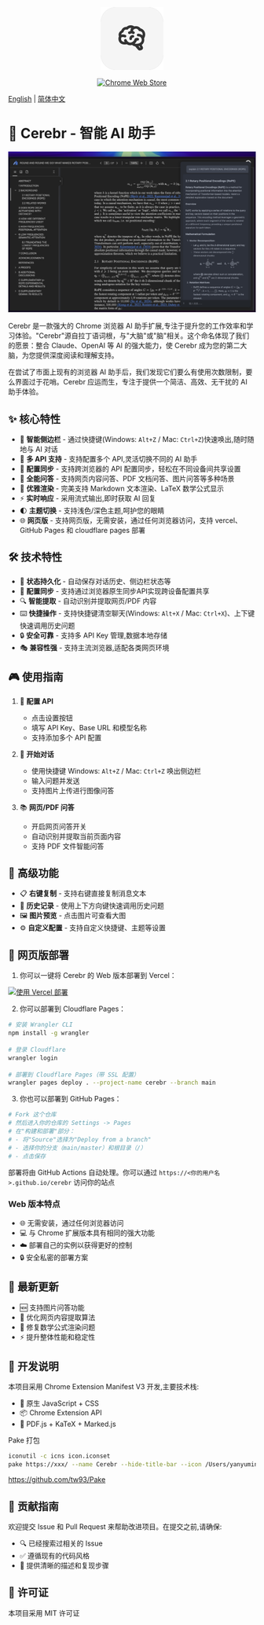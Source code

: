 <p align="center">
<img src="./icons/icon128.png">
</p>

<p align="center">
<a href="https://chromewebstore.google.com/detail/cerebr/kjojanemcpiamhohkcpcddpkbnciojkj">
    <img src="https://img.shields.io/chrome-web-store/v/kjojanemcpiamhohkcpcddpkbnciojkj?color=blue&label=Chrome%20商店&logo=google-chrome&logoColor=white" alt="Chrome Web Store">
</a>
</p>

[English](./README.md) | [简体中文](./README_CN.md)

# 🧠 Cerebr - 智能 AI 助手

![screenshot](./statics/image.png)

Cerebr 是一款强大的 Chrome 浏览器 AI 助手扩展,专注于提升您的工作效率和学习体验。"Cerebr"源自拉丁语词根，与"大脑"或"脑"相关。这个命名体现了我们的愿景：整合 Claude、OpenAI 等 AI 的强大能力，使 Cerebr 成为您的第二大脑，为您提供深度阅读和理解支持。

在尝试了市面上现有的浏览器 AI 助手后，我们发现它们要么有使用次数限制，要么界面过于花哨。Cerebr 应运而生，专注于提供一个简洁、高效、无干扰的 AI 助手体验。

## ✨ 核心特性

- 🎯 **智能侧边栏** - 通过快捷键(Windows: `Alt+Z` / Mac: `Ctrl+Z`)快速唤出,随时随地与 AI 对话
- 🔄 **多 API 支持** - 支持配置多个 API,灵活切换不同的 AI 助手
- 🔁 **配置同步** - 支持跨浏览器的 API 配置同步，轻松在不同设备间共享设置
- 📝 **全能问答** - 支持网页内容问答、PDF 文档问答、图片问答等多种场景
- 🎨 **优雅渲染** - 完美支持 Markdown 文本渲染、LaTeX 数学公式显示
- ⚡ **实时响应** - 采用流式输出,即时获取 AI 回复
- 🌓 **主题切换** - 支持浅色/深色主题,呵护您的眼睛
- 🌐 **网页版** - 支持网页版，无需安装，通过任何浏览器访问，支持 vercel、GitHub Pages 和 cloudflare pages 部署

## 🛠️ 技术特性

- 💾 **状态持久化** - 自动保存对话历史、侧边栏状态等
- 🔄 **配置同步** - 支持通过浏览器原生同步API实现跨设备配置共享
- 🔍 **智能提取** - 自动识别并提取网页/PDF 内容
- ⌨️ **快捷操作** - 支持快捷键清空聊天(Windows: `Alt+X` / Mac: `Ctrl+X`)、上下键快速调用历史问题
- 🔒 **安全可靠** - 支持多 API Key 管理,数据本地存储
- 🎭 **兼容性强** - 支持主流浏览器,适配各类网页环境

## 🎮 使用指南

1. 🔑 **配置 API**
   - 点击设置按钮
   - 填写 API Key、Base URL 和模型名称
   - 支持添加多个 API 配置

2. 💬 **开始对话**
   - 使用快捷键 Windows: `Alt+Z` / Mac: `Ctrl+Z` 唤出侧边栏
   - 输入问题并发送
   - 支持图片上传进行图像问答

3. 📚 **网页/PDF 问答**
   - 开启网页问答开关
   - 自动识别并提取当前页面内容
   - 支持 PDF 文件智能问答

## 🔧 高级功能

- 📋 **右键复制** - 支持右键直接复制消息文本
- 🔄 **历史记录** - 使用上下方向键快速调用历史问题
- 🖼️ **图片预览** - 点击图片可查看大图
- ⚙️ **自定义配置** - 支持自定义快捷键、主题等设置

## 🚀 网页版部署

1. 你可以一键将 Cerebr 的 Web 版本部署到 Vercel：

[![使用 Vercel 部署](https://vercel.com/button)](https://vercel.com/new/clone?repository-url=https%3A%2F%2Fgithub.com%2Fyym68686%2Fcerebr)

2. 你可以部署到 Cloudflare Pages：

```bash
# 安装 Wrangler CLI
npm install -g wrangler

# 登录 Cloudflare
wrangler login

# 部署到 Cloudflare Pages（带 SSL 配置）
wrangler pages deploy . --project-name cerebr --branch main
```

3. 你也可以部署到 GitHub Pages：

```bash
# Fork 这个仓库
# 然后进入你的仓库的 Settings -> Pages
# 在"构建和部署"部分：
# - 将"Source"选择为"Deploy from a branch"
# - 选择你的分支（main/master）和根目录（/）
# - 点击保存
```

部署将由 GitHub Actions 自动处理。你可以通过 `https://<你的用户名>.github.io/cerebr` 访问你的站点

### Web 版本特点
- 🌐 无需安装，通过任何浏览器访问
- 💻 与 Chrome 扩展版本具有相同的强大功能
- ☁️ 部署自己的实例以获得更好的控制
- 🔒 安全私密的部署方案

## 🚀 最新更新

- 🆕 支持图片问答功能
- 🔄 优化网页内容提取算法
- 🐛 修复数学公式渲染问题
- ⚡ 提升整体性能和稳定性

## 📝 开发说明

本项目采用 Chrome Extension Manifest V3 开发,主要技术栈:

- 🎨 原生 JavaScript + CSS
- 📦 Chrome Extension API
- 🔧 PDF.js + KaTeX + Marked.js

Pake 打包

```bash
iconutil -c icns icon.iconset
pake https://xxx/ --name Cerebr --hide-title-bar --icon /Users/yanyuming/Downloads/icon.icns
```

https://github.com/tw93/Pake

## 🤝 贡献指南

欢迎提交 Issue 和 Pull Request 来帮助改进项目。在提交之前,请确保:

- 🔍 已经搜索过相关的 Issue
- ✅ 遵循现有的代码风格
- 📝 提供清晰的描述和复现步骤

## 📄 许可证

本项目采用 MIT 许可证